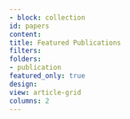 ```yaml
---
- block: collection
id: papers
content:
title: Featured Publications
filters:
folders:
- publication
featured_only: true
design:
view: article-grid
columns: 2
---
```

